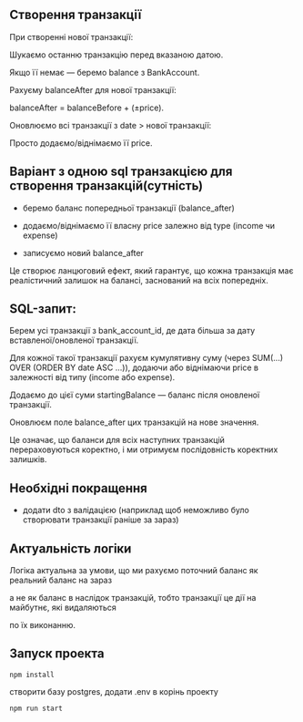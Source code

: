 ## Створення транзакції
При створенні нової транзакції:

Шукаємо останню транзакцію перед вказаною датою.

Якщо її немає — беремо balance з BankAccount.

Рахуєму balanceAfter для нової транзакції:

balanceAfter = balanceBefore + (±price).

Оновлюємо всі транзакції з date > нової транзакції:

Просто додаємо/віднімаємо її price.

## Варіант з одною sql транзакцією для створення транзакцій(сутність)
- беремо баланс попередньої транзакції (balance_after)

- додаємо/віднімаємо її власну price залежно від type (income чи expense)

- записуємо новий balance_after

Це створює ланцюговий ефект, який гарантує, що кожна транзакція має реалістичний залишок на балансі, заснований на всіх попередніх.

## SQL-запит:
Берем усі транзакції з bank_account_id, де дата більша за дату вставленої/оновленої транзакції.

Для кожної такої транзакції рахуєм кумулятивну суму (через SUM(...) OVER (ORDER BY date ASC ...)), додаючи або віднімаючи price в залежності від типу (income або expense).

Додаємо до цієї суми startingBalance — баланс після оновленої транзакції.

Оновлюєм поле balance_after цих транзакцій на нове значення.

Це означає, що баланси для всіх наступних транзакцій перераховуються коректно, і ми отримуєм послідовність коректних залишків.

## Необхідні покращення

- додати dto з валідацією (наприклад щоб неможливо було створювати транзакції раніше за зараз) 

## Актуальність логіки

Логіка актуальна за умови, що ми рахуємо поточний баланс як реальний баланс на зараз

а не як баланс в наслідок транзакцій, тобто транзакції це дії на майбутнє, які видаляються 

по їх виконанню. 

## Запуск проекта

```
npm install 
```

створити базу postgres, додати .env в корінь проекту

```
npm run start
```